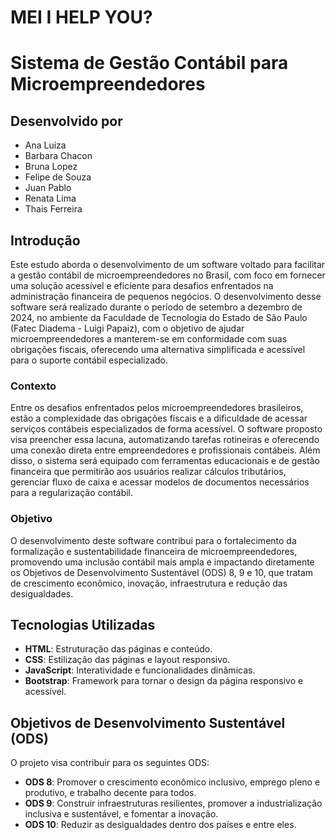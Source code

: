 # MEI I HELP YOU?
# Sistema de Gestão Contábil para Microempreendedores

## Desenvolvido por
- Ana Luiza
- Barbara Chacon
- Bruna Lopez
- Felipe de Souza
- Juan Pablo
- Renata Lima
- Thais Ferreira

## Introdução

Este estudo aborda o desenvolvimento de um software voltado para facilitar a gestão contábil de microempreendedores no Brasil, com foco em fornecer uma solução acessível e eficiente para desafios enfrentados na administração financeira de pequenos negócios. O desenvolvimento desse software será realizado durante o período de setembro a dezembro de 2024, no ambiente da Faculdade de Tecnologia do Estado de São Paulo (Fatec Diadema - Luigi Papaiz), com o objetivo de ajudar microempreendedores a manterem-se em conformidade com suas obrigações fiscais, oferecendo uma alternativa simplificada e acessível para o suporte contábil especializado.

### Contexto

Entre os desafios enfrentados pelos microempreendedores brasileiros, estão a complexidade das obrigações fiscais e a dificuldade de acessar serviços contábeis especializados de forma acessível. O software proposto visa preencher essa lacuna, automatizando tarefas rotineiras e oferecendo uma conexão direta entre empreendedores e profissionais contábeis. Além disso, o sistema será equipado com ferramentas educacionais e de gestão financeira que permitirão aos usuários realizar cálculos tributários, gerenciar fluxo de caixa e acessar modelos de documentos necessários para a regularização contábil.

### Objetivo

O desenvolvimento deste software contribui para o fortalecimento da formalização e sustentabilidade financeira de microempreendedores, promovendo uma inclusão contábil mais ampla e impactando diretamente os Objetivos de Desenvolvimento Sustentável (ODS) 8, 9 e 10, que tratam de crescimento econômico, inovação, infraestrutura e redução das desigualdades.

## Tecnologias Utilizadas

- **HTML**: Estruturação das páginas e conteúdo.
- **CSS**: Estilização das páginas e layout responsivo.
- **JavaScript**: Interatividade e funcionalidades dinâmicas.
- **Bootstrap**: Framework para tornar o design da página responsivo e acessível.
  
## Objetivos de Desenvolvimento Sustentável (ODS)

O projeto visa contribuir para os seguintes ODS:

- **ODS 8**: Promover o crescimento econômico inclusivo, emprego pleno e produtivo, e trabalho decente para todos.
- **ODS 9**: Construir infraestruturas resilientes, promover a industrialização inclusiva e sustentável, e fomentar a inovação.
- **ODS 10**: Reduzir as desigualdades dentro dos países e entre eles.

